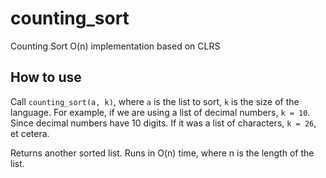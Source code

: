 # counting_sort
Counting Sort O(n) implementation based on CLRS

## How to use

Call `counting_sort(a, k)`, where `a` is the list to sort, `k` is the size of the language. For example, if we are using a list of decimal numbers, `k = 10`. Since decimal numbers have 10 digits. If it was a list of characters, `k = 26`, et cetera.

Returns another sorted list. Runs in O(n) time, where n is the length of the list.
